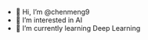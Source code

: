 - 👋 Hi, I’m @chenmeng9
- 👀 I’m interested in AI
- 🌱 I’m currently learning Deep Learning
<!---- 💞️ I’m looking to collaborate on ...
- 📫 How to reach me ...--->

<!---
chenmeng9/chenmeng9 is a ✨ special ✨ repository because its `README.md` (this file) appears on your GitHub profile.
You can click the Preview link to take a look at your changes.
--->
